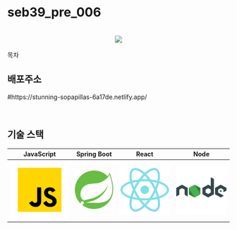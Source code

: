 # seb39_pre_006

<p align="center">
  <br>
  <img src="https://img1.daumcdn.net/thumb/R1280x0/?scode=mtistory2&fname=https%3A%2F%2Fblog.kakaocdn.net%2Fdn%2FbxG1zN%2FbtrLzRjAKiX%2FWeKpM4vsSHir4RUWEG6HzK%2Fimg.png">
  <br>
</p>

목차

## 배포주소

<p align="justify">
  #https://stunning-sopapillas-6a17de.netlify.app/
</p>

<p align="center">

</p>

<br>

## 기술 스택

| JavaScript | Spring Boot |  React   |  Node   |
| :--------: | :---------: | :------: | :-----: |
|   ![js]    |    ![sb]    | ![react] | ![node] |

<br>

<!-- ## 구현 기능

### 기능 1

### 기능 2

### 기능 3

### 기능 4

<br>

## 배운 점 & 아쉬운 점

<p align="justify">

</p>

<br>

## 라이센스 -->

<!-- Stack Icon Refernces -->

[js]: /svg/js.svg
[sb]: /svg/sb.svg
[react]: /svg/react.svg
[node]: /svg/node.svg
